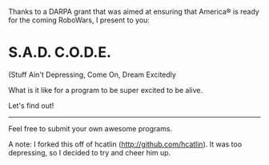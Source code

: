 Thanks to a DARPA grant that was aimed
at ensuring that America® is ready for
the coming RoboWars, I present to you:

S.A.D. C.O.D.E.
===============

(Stuff Ain't Depressing, Come On, Dream Excitedly

What is it like for a program to be super excited to be alive.

Let's find out!

-----------------------

Feel free to submit your own 
awesome programs.

A note: I forked this off of hcatlin (http://github.com/hcatlin).  It was too depressing, so I decided to try and cheer him up.

